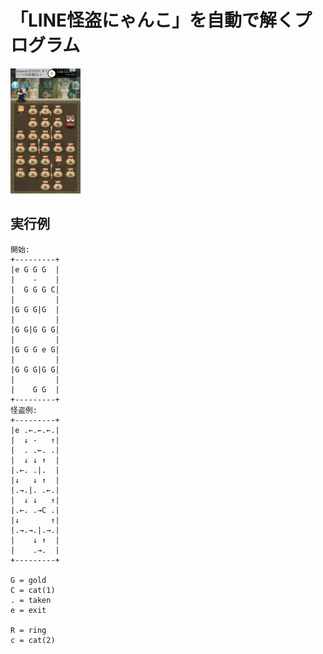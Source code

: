 # 「LINE怪盗にゃんこ」を自動で解くプログラム

<img src="sample.jpg" height="200">

## 実行例

```
開始:
+---------+
|e G G G  |
|    -    |
|  G G G C|
|         |
|G G G|G  |
|         |
|G G|G G G|
|         |
|G G G e G|
|         |
|G G G|G G|
|         |
|    G G  |
+---------+
怪盗例:
+---------+
|e .←.←.←.|
|  ↓ -   ↑|
|  . .←. .|
|  ↓ ↓ ↑  |
|.←. .|.  |
|↓   ↓ ↑  |
|.→.|. .←.|
|  ↓ ↓   ↑|
|.←. .→C .|
|↓       ↑|
|.→.→.|.→.|
|    ↓ ↑  |
|    .→.  |
+---------+

G = gold
C = cat(1)
. = taken
e = exit

R = ring
c = cat(2)
```
